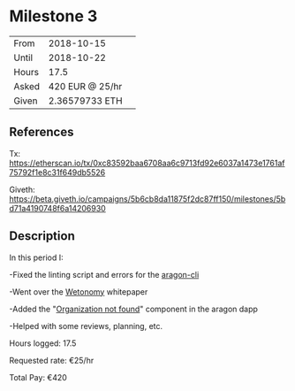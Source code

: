 # Milestone 3

| | | |
|-|-|-|
| From  | 2018-10-15 |
| Until | 2018-10-22 |
| Hours | 17.5 |
| Asked | 420 EUR @ 25/hr |
| Given | 2.36579733 ETH |

## References

Tx: <https://etherscan.io/tx/0xc83592baa6708aa6c9713fd92e6037a1473e1761af75792f1e8c31f649db5526>

Giveth: <https://beta.giveth.io/campaigns/5b6cb8da11875f2dc87ff150/milestones/5bd71a4190748f6a14206930>

## Description

In this period I:

-Fixed the linting script and errors for the [aragon-cli](https://github.com/aragon/aragon-cli/pull/221)

-Went over the [Wetonomy](https://github.com/aragon/nest/pull/70) whitepaper

-Added the "[Organization not found](https://github.com/aragon/aragon/pull/409)" component in the aragon dapp

-Helped with some reviews, planning, etc.

Hours logged: 17.5

Requested rate: €25/hr

Total Pay: €420
